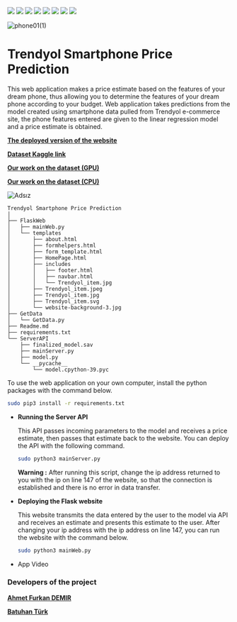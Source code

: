 ![](https://img.shields.io/badge/Amazon_AWS-FF9900?style=for-the-badge&logo=amazonaws&logoColor=white) ![](https://img.shields.io/badge/Python-FFD43B?style=for-the-badge&logo=python&logoColor=blue) ![](https://img.shields.io/badge/Flask-000000?style=for-the-badge&logo=flask&logoColor=white) ![](https://img.shields.io/badge/scikit_learn-F7931E?style=for-the-badge&logo=scikit-learn&logoColor=white) ![](https://img.shields.io/badge/Pandas-2C2D72?style=for-the-badge&logo=pandas&logoColor=white) ![](https://img.shields.io/badge/HTML5-E34F26?style=for-the-badge&logo=html5&logoColor=white) ![](https://img.shields.io/badge/CSS3-1572B6?style=for-the-badge&logo=css3&logoColor=white) ![](https://img.shields.io/badge/JavaScript-323330?style=for-the-badge&logo=javascript&logoColor=F7DF1E)

![phone01(1)](https://user-images.githubusercontent.com/54184905/153725790-b827f7c0-4034-47dd-a10e-6e9b377eed6b.jpg)


#  Trendyol Smartphone Price Prediction 

This web application makes a price estimate based on the features of your dream phone, thus allowing you to determine the features of your dream phone according to your budget. Web application takes predictions from the model created using smartphone data pulled from Trendyol e-commerce site, the phone features entered are given to the linear regression model and a price estimate is obtained.

[**The deployed version of the website**](http://52.45.118.34/)

[**Dataset Kaggle link**](https://www.kaggle.com/ahmetfurkandemr/trendyol-smartphones)

[**Our work on the dataset (GPU)**](https://www.kaggle.com/ahmetfurkandemr/trendyol-phone-price-prediction-with-rapids)

[**Our work on the dataset (CPU)**](https://www.kaggle.com/ahmetfurkandemr/trendyol-phone-price-prediction-with-sklearn-cpu)

![Adsız](https://user-images.githubusercontent.com/54184905/153725585-9559cfb8-3941-4789-90b9-1bcde469beb0.png)


```
Trendyol Smartphone Price Prediction 
│
├── FlaskWeb
│   ├── mainWeb.py
│   └── templates
│       ├── about.html
│       ├── formhelpers.html
│       ├── form_template.html
│       ├── HomePage.html
│       ├── includes
│       │   ├── footer.html
│       │   ├── navbar.html
│       │   └── Trendyol_item.jpg
│       ├── Trendyol_item.jpeg
│       ├── Trendyol_item.jpg
│       ├── Trendyol_item.svg
│       └── website-background-3.jpg
├── GetData
│   └── GetData.py
├── Readme.md
├── requirements.txt
└── ServerAPI
    ├── finalized_model.sav
    ├── mainServer.py
    ├── model.py
    └── __pycache__
        └── model.cpython-39.pyc
```

To use the web application on your own computer, install the python packages with the command below.

```bash
sudo pip3 install -r requirements.txt
```

* **Running the Server API**

    This API passes incoming parameters to the model and receives a price estimate, then passes that estimate back to the website. You can deploy the API with the following command.

    ```bash
    sudo python3 mainServer.py
    ```

    **Warning :** After running this script, change the ip address returned to you with the ip on line 147 of the website, so that the connection is established and there is no error in data transfer.
    
* **Deploying the Flask website**

    This website transmits the data entered by the user to the model via API and receives an estimate and presents this estimate to the user. After changing your ip address with the ip address on line 147, you can run the website with the command below.

    ```bash
    sudo python3 mainWeb.py
    ```

* App Video

[](https://user-images.githubusercontent.com/54184905/153742827-5242ad78-f646-4b52-837d-a3a4e3a8e202.mp4)


### Developers of the project

[**Ahmet Furkan DEMIR**](https://www.linkedin.com/in/1dfurkan/)

[**Batuhan Türk**](https://www.linkedin.com/in/batuhan-t%C3%BCrk-6621b118b/)
